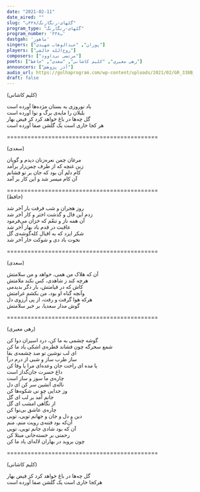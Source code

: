 ```yaml
---
date: "2021-02-11"
date_aired: ""
slug: "گلهای-رنگارنگ/۳۳۸ب"
program_type: "گلهای-رنگارنگ"
program_number: '۳۳۸ب'
dastgah: 'ماهور'
singers: ["پوران", "عبدالوهاب شهیدی"]
players: ["روح‌الله خالقی"]
composers: ["مرتضی نی‌داوود"]
poets: ["رهی معیری", "کلیم کاشانی", "سعدی", "حافظ"]
announcers: ["آذر پژوهش"]
audio_url: https://golhaprogram.com/wp-content/uploads/2021/02/GR_338B_Pouran_Shahidi.mp3
draft: false
---
```


(کلیم کاشانی)  

باد نوروزی به بستان مژده‌ها آورده است  
بلبلان را مایه‌ی برگ و نوا آورده است  
گل چه‌ها در باغ خواهد کرد کز فیض بهار  
هر کجا خاری است یک گلشن صفا آورده است  

============================================  

(سعدی)  

مرغان چمن نعره‌زنان دیدم و گویان  
زین غنچه که از طرف چمن‌زار برآمد  
کام دلم آن بود که جان بر تو فشانم  
آن کام میسر شد و این کار بر آمد  

============================================  
(حافظ)  

روز هجران و شب فرقت یار آخر شد  
زدم این فال و گذشت اختر و کار آخر شد  
آن همه ناز و تنعّم که خزان می‌فرمود  
عاقبت در قدم باد بهار آخر شد  
شکر ایزد که به اقبال کله‌گوشه‌ی گل  
نخوت باد دی و شوکت خار آخر شد  

============================================  

(سعدی)  

آن که هلاک من همی، خواهد و من سلامتش  
هرچه کند ز شاهدی، کس نکند ملامتش  
کاش که در قیامتش، بار دگر بدیدمی  
وآنچه گناه او بود، من بکشم غرامتش  
هرکه هوا گرفت و رفت، از پی آرزوی دل  
گوش مدار سعدیا، بر خبر سلامتش  

============================================  

(رهی معیری)  

گوشه چشمی به ما کن، درد اسیران دوا کن  
شمع سحرگه چون فشاند قطره‌ی اشکی یاد ما کن  
ای لب نوشین تو صد چشمه‌ی بقا  
ساز طرب ساز و شبی از درم درآ  
یا مده ای راحت جان وعده‌ای مرا یا وفا کن  
داغ حسرت جان‌گداز است  
چاره‌ی ما سوز و ساز است  
ناله‌ی آتشین سر کن ای دل  
وز جدایی چو نی شکوه‌ها کن  
جانم آمد بر لب ای گل  
از نگاهی امشب ای گل  
چاره‌ی عاشق بی‌نوا کن  
دین و دل و جان و جهانم تویی، تویی  
آن‌که بود فتنه‌ی رویت منم، منم  
آن که بود شادی جانم تویی، تویی  
رحمتی بر خسته‌جانی مبتلا کن  
چون بروید در بهاران لاله‌ای یاد ما کن  

============================================  

(کلیم کاشانی)  

گل چه‌ها در باغ خواهد کرد کز فیض بهار  
هرکجا خاری است یک گلشن صفا آورده است  
